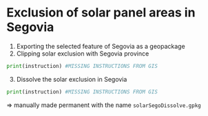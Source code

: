 # Exclusion of solar panel areas in Segovia 
1. Exporting the selected feature of Segovia as a geopackage
2. Clipping solar exclusion with Segovia province
```python
print(instruction) #MISSING INSTRUCTIONS FROM GIS
```
3. Dissolve the solar exclusion in Segovia
```python
print(instruction) #MISSING INSTRUCTIONS FROM GIS
```
=> manually made permanent with the name `solarSegoDissolve.gpkg`
